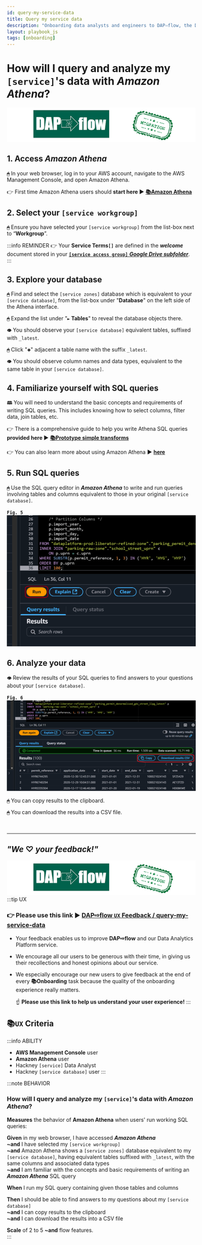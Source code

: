 ```yaml
---
id: query-my-service-data
title: Query my service data
description: "Onboarding data analysts and engineers to DAP⇨flow, the Data Analytics Platform Airflow integration."
layout: playbook_js
tags: [onboarding]
---
```

# How will I query and analyze my `[service]`'s data with ***Amazon Athena***?
![DAP⇨flow](../images/DAPairflowFLOWmigration.png)  

## 1. Access ***Amazon Athena***
**`🖱`** In your web browser, log in to your AWS account, navigate to the AWS Management Console, and open Amazon Athena. 
   
👉 First time Amazon Athena users should **start here ►** **[📚Amazon Athena](../onboarding/access-my-Amazon-Athena-database)** 

## 2. Select your `[service workgroup]`
**`🖱`** Ensure you have selected your `[service workgroup]` from the list-box next to “**Workgroup**”.  

:::info REMINDER
👉  Your **Service Terms`[]`** are defined in the ***welcome*** document stored in your [**`[service access group]`** ***Google Drive subfolder***](https://drive.google.com/drive/folders/1k30M7Hh8WLttL5T5JVGbnKvSLNX7lVSg?usp=drive_link).
:::

## 3. Explore your database
**`🖱`** Find and select the `[service zones]` database which is equivalent to your `[service database]`, from the list-box under "**Database**" on the left side of the Athena interface.  

**`🖱`** Expand the list under "**`►` Tables**" to reveal the database objects there.  

**`👁`** You should observe your `[service database]` equivalent tables, suffixed with `_latest`.

**`🖱`** Click "`🞧`" adjacent a table name with the suffix `_latest`.  

 **`👁`** You should observe column names and data types, equivalent to the same table in your `[service database]`.  

## 4. Familiarize yourself with SQL queries
**`🕮`** You will need to understand the basic concepts and requirements of writing SQL queries. This includes knowing how to select columns, filter data, join tables, etc.  

👉 There is a comprehensive guide to help you write Athena SQL queries **provided here ►** **[📚Prototype simple transforms](../parking/prototype-simple-transforms)**  

👉 You can also learn more about using Amazon Athena **►** [**here**](https://docs.aws.amazon.com/athena/latest/ug/using-athena-sql.html)

## 5. Run SQL queries
**`🖱`** Use the SQL query editor in ***Amazon Athena*** to write and run queries involving tables and columns equivalent to those in your original `[service database]`.

**`Fig. 5`** ![Fig. 5](../images/parking-query-my-service-data-five.png)

## 6. Analyze your data   
**`👁`** Review the results of your SQL queries to find answers to your questions about your `[service database]`.

**`Fig. 6`** ![Fig. 6](../images/parking-query-my-service-data-six.png)

**`🖱`** You can copy results to the clipboard.  

**`🖱`** You can download the results into a CSV file.  
<br> 
</br>  

---
## ***"We* ♡ *your feedback!"***
![DAP⇨flow](../images/DAPairflowFLOWmigration.png)  
:::tip UX  
### 👉 Please use **this link ►** [**DAP⇨flow** `UX` **Feedback / query-my-service-data**](https://docs.google.com/forms/d/e/1FAIpQLSdqeNyWIPMNBHEr-YSyxnXQ4ggTwJPkffMYgFaJ4hGEhIL6LA/viewform?usp=pp_url&entry.339550210=query-my-service-data)  

- Your feedback enables us to improve **DAP⇨flow** and our Data Analytics Platform service.  
- We encourage all our users to be generous with their time, in giving us their recollections and honest opinions about our service.  
- We especially encourage our new users to give feedback at the end of every **📚Onboarding** task because the quality of the onboarding experience really matters.  

   ☝ **Please use this link to help us understand your user experience!**
:::


## 📚`UX` Criteria
:::info ABILITY  
* **AWS Management Console** user  
* **Amazon Athena** user  
* Hackney `[service]` Data Analyst
* Hackney `[service database]` user
:::

:::note BEHAVIOR  
### How will I query and analyze my `[service]`'s data with ***Amazon Athena***?
**Measures** the behavior of **Amazon Athena** when users' run working SQL queries:

**Given** in my web browser, I have accessed ***Amazon Athena***  
**~and** I have selected my `[service workgroup]`  
**~and** Amazon Athena shows a `[service zones]` database equivalent to my `[service database]`, having equivalent tables suffixed with `_latest`, with the same columns and associated data types  
**~and** I am familiar with the concepts and basic requirements of writing an ***Amazon Athena*** SQL query  

**When** I run my SQL query containing given those tables and columns  

**Then** I should be able to find answers to my questions about my `[service database]`    
**~and** I can copy results to the clipboard  
**~and** I can download the results into a CSV file  

**Scale** of 2 to 5 **~and** flow features.  
:::
